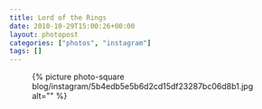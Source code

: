 ```yaml
---
title: Lord of the Rings
date: 2010-10-29T15:00:26+00:00
layout: photopost
categories: ["photos", "instagram"]
tags: []
---
```


<figure class="photo photo--square">
  {% picture photo-square blog/instagram/5b4edb5e5b6d2cd15df23287bc06d8b1.jpg alt="" %}
</figure>


